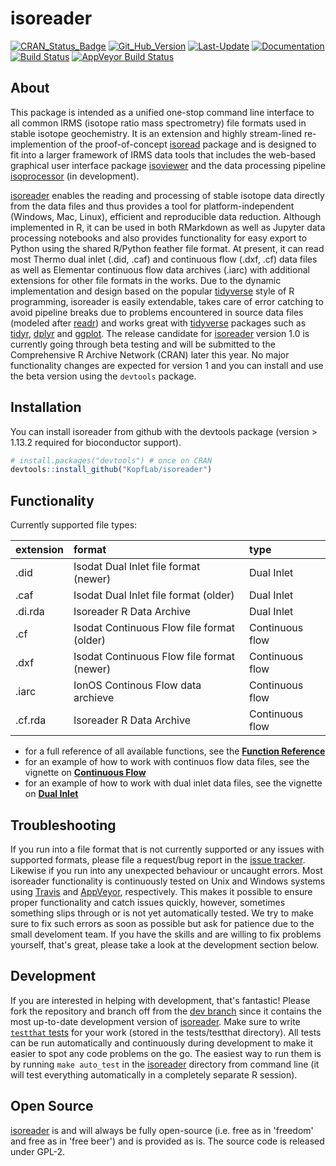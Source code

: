 
<!-- README.md is generated from README.Rmd. Please edit that file -->
isoreader
=========

[![CRAN\_Status\_Badge](http://www.r-pkg.org/badges/version/isoreader)](https://cran.r-project.org/package=isoreader) [![Git\_Hub\_Version](https://img.shields.io/badge/GitHub-0.9.17.9000-orange.svg?style=flat-square)](/commits) [![Last-Update](https://img.shields.io/badge/updated-2018--05--11-yellowgreen.svg)](/commits) [![Documentation](https://img.shields.io/badge/docs-online-green.svg)](https://kopflab.github.io/isoreader/) [![Build Status](https://travis-ci.org/KopfLab/turnoveR.svg?branch=master)](https://travis-ci.org/KopfLab/isoreader) [![AppVeyor Build Status](https://ci.appveyor.com/api/projects/status/github/KopfLab/isoreader?branch=master&svg=true)](https://ci.appveyor.com/project/KopfLab/isoreader)

About
-----

This package is intended as a unified one-stop command line interface to all common IRMS (isotope ratio mass spectrometry) file formats used in stable isotope geochemistry. It is an extension and highly stream-lined re-implemention of the proof-of-concept [isoread](https://github.com/sebkopf/isoread) package and is designed to fit into a larger framework of IRMS data tools that includes the web-based graphical user interface package [isoviewer](https://github.com/KopfLab/isoviewer) and the data processing pipeline [isoprocessor](https://github.com/KopfLab/isoprocessor) (in development).

[isoreader](https://kopflab.github.io/isoreader/) enables the reading and processing of stable isotope data directly from the data files and thus provides a tool for platform-independent (Windows, Mac, Linux), efficient and reproducible data reduction. Although implemented in R, it can be used in both RMarkdown as well as Jupyter data processing notebooks and also provides functionality for easy export to Python using the shared R/Python feather file format. At present, it can read most Thermo dual inlet (.did, .caf) and continuous flow (.dxf, .cf) data files as well as Elementar continuous flow data archives (.iarc) with additional extensions for other file formats in the works. Due to the dynamic implementation and design based on the popular [tidyverse](https://www.tidyverse.org/) style of R programming, isoreader is easily extendable, takes care of error catching to avoid pipeline breaks due to problems encountered in source data files (modeled after [readr](https://readr.tidyverse.org/)) and works great with [tidyverse](https://www.tidyverse.org/) packages such as [tidyr](https://tidyr.tidyverse.org/), [dplyr](https://dplyr.tidyverse.org/) and [ggplot](https://ggplot2.tidyverse.org/). The release candidate for [isoreader](http://www.github.com/KopfLab/isoreader) version 1.0 is currently going through beta testing and will be submitted to the Comprehensive R Archive Network (CRAN) later this year. No major functionality changes are expected for version 1 and you can install and use the beta version using the `devtools` package.

Installation
------------

You can install isoreader from github with the devtools package (version &gt; 1.13.2 required for bioconductor support).

``` r
# install.packages("devtools") # once on CRAN
devtools::install_github("KopfLab/isoreader")
```

Functionality
-------------

Currently supported file types:

| extension | format                                     | type            |
|:----------|:-------------------------------------------|:----------------|
| .did      | Isodat Dual Inlet file format (newer)      | Dual Inlet      |
| .caf      | Isodat Dual Inlet file format (older)      | Dual Inlet      |
| .di.rda   | Isoreader R Data Archive                   | Dual Inlet      |
| .cf       | Isodat Continuous Flow file format (older) | Continuous flow |
| .dxf      | Isodat Continuous Flow file format (newer) | Continuous flow |
| .iarc     | IonOS Continous Flow data archieve         | Continuous flow |
| .cf.rda   | Isoreader R Data Archive                   | Continuous flow |

-   for a full reference of all available functions, see the **[Function Reference](https://kopflab.github.io/isoreader/reference/)**
-   for an example of how to work with continuos flow data files, see the vignette on **[Continuous Flow](https://kopflab.github.io/isoreader/articles/continuous_flow.html)**
-   for an example of how to work with dual inlet data files, see the vignette on **[Dual Inlet](https://kopflab.github.io/isoreader/articles/dual_inlet.html)**

Troubleshooting
---------------

If you run into a file format that is not currently supported or any issues with supported formats, please file a request/bug report in the [issue tracker](https://github.com/kopflab/isoreader/issues). Likewise if you run into any unexpected behaviour or uncaught errors. Most isoreader functionality is continuously tested on Unix and Windows systems using [Travis](https://travis-ci.org/) and [AppVeyor](https://ci.appveyor.com/), respectively. This makes it possible to ensure proper functionality and catch issues quickly, however, sometimes something slips through or is not yet automatically tested. We try to make sure to fix such errors as soon as possible but ask for patience due to the small develoment team. If you have the skills and are willing to fix problems yourself, that's great, please take a look at the development section below.

Development
-----------

If you are interested in helping with development, that's fantastic! Please fork the repository and branch off from the [dev branch](https://github.com/KopfLab/isoreader/tree/dev) since it contains the most up-to-date development version of [isoreader](https://kopflab.github.io/isoreader/). Make sure to write [`testthat` tests](http://r-pkgs.had.co.nz/tests.html) for your work (stored in the tests/testthat directory). All tests can be run automatically and continuously during development to make it easier to spot any code problems on the go. The easiest way to run them is by running `make auto_test` in the [isoreader](https://kopflab.github.io/isoreader/) directory from command line (it will test everything automatically in a completely separate R session).

Open Source
-----------

[isoreader](https://kopflab.github.io/isoreader/) is and will always be fully open-source (i.e. free as in 'freedom' and free as in 'free beer') and is provided as is. The source code is released under GPL-2.
